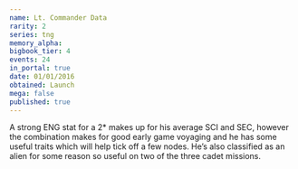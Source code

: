 ```yaml
---
name: Lt. Commander Data
rarity: 2
series: tng
memory_alpha:
bigbook_tier: 4
events: 24
in_portal: true
date: 01/01/2016
obtained: Launch
mega: false
published: true
---
```


A strong ENG stat for a 2* makes up for his average SCI and SEC, however the combination makes for good early game voyaging and he has some useful traits which will help tick off a few nodes. He’s also classified as an alien for some reason so useful on two of the three cadet missions.
